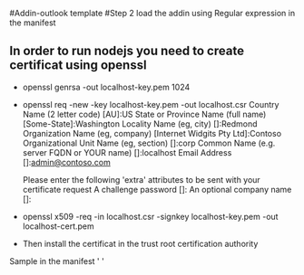 #Addin-outlook template
#Step 2 load the addin using Regular expression in the manifest


## In order to run nodejs you need to create certificat using openssl
* openssl genrsa -out localhost-key.pem 1024 
* openssl req -new -key localhost-key.pem -out localhost.csr
  Country Name (2 letter code) [AU]:US
  State or Province Name (full name) [Some-State]:Washington
  Locality Name (eg, city) []:Redmond
  Organization Name (eg, company) [Internet Widgits Pty Ltd]:Contoso
  Organizational Unit Name (eg, section) []:corp
  Common Name (e.g. server FQDN or YOUR name) []:localhost
  Email Address []:admin@contoso.com

  Please enter the following 'extra' attributes
  to be sent with your certificate request
  A challenge password []:
  An optional company name []:
* openssl x509 -req -in localhost.csr -signkey localhost-key.pem -out localhost-cert.pem
* Then install the certificat in the trust root certification authority

Sample in the manifest
  '<Rule xsi:type="ItemHasRegularExpressionMatch" 
        RegExName="addressMatches" 
        RegExValue="@microsoft" 
        PropertyName="SenderSMTPAddress"
        IgnoreCase="true"
      />
       <Rule xsi:type="ItemHasRegularExpressionMatch" 
        RegExName="subjectMatches" 
        RegExValue="[mM][iI][cC][rR][oO][sS][oO][fF][tT]" 
        PropertyName="Subject"/>
      </Rule>'

